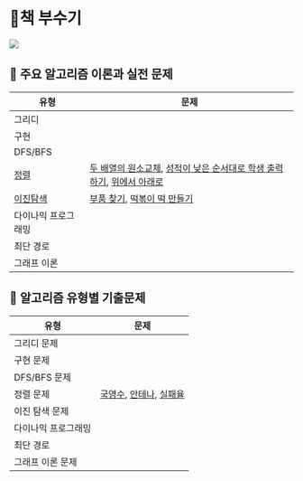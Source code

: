 # 📘책 부수기
<img src = "https://images.velog.io/images/seochan99/post/49fc186a-828c-4e90-a5a5-a4b0cba8c1ce/800x0.jpeg"/>


## 📁 주요 알고리즘 이론과 실전 문제

유형 | 문제 
---- | ---- 
그리디 |  
구현 |  
DFS/BFS |   
[정렬](https://www.notion.so/pdg0526/7dc818f6220b4c7b8a2923de4cacb077) |  [두 배열의 원소교체](https://github.com/uyggnodkrap/algorithm/blob/c44e8248d7d514c1f0ee484a979f3f37e4ba363b/codingtest/sort/%EB%91%90_%EB%B0%B0%EC%97%B4%EC%9D%98_%EC%9B%90%EC%86%8C_%EA%B5%90%EC%B2%B4.py),  [성적이 낮은 순서대로 학생 출력하기](https://github.com/uyggnodkrap/algorithm/blob/c44e8248d7d514c1f0ee484a979f3f37e4ba363b/codingtest/sort/%EC%84%B1%EC%A0%81%EC%9D%B4_%EB%82%AE%EC%9D%80_%EC%88%9C%EC%84%9C%EB%A1%9C_%ED%95%99%EC%83%9D_%EC%B6%9C%EB%A0%A5%ED%95%98%EA%B8%B0.py), [위에서 아래로](https://github.com/uyggnodkrap/algorithm/blob/c44e8248d7d514c1f0ee484a979f3f37e4ba363b/codingtest/sort/%EC%9C%84%EC%97%90%EC%84%9C_%EC%95%84%EB%9E%98%EB%A1%9C.py)
[이진탐색](https://www.notion.so/pdg0526/f695134f50fa488196ea2a90417f847c) |  [부품 찾기](https://github.com/uyggnodkrap/algorithm/blob/c44e8248d7d514c1f0ee484a979f3f37e4ba363b/codingtest/search/%EB%B6%80%ED%92%88_%EC%B0%BE%EA%B8%B0.py), [떡볶이 떡 만들기](https://github.com/uyggnodkrap/algorithm/blob/c44e8248d7d514c1f0ee484a979f3f37e4ba363b/codingtest/search/%EB%96%A1%EB%B3%B6%EC%9D%B4_%EB%96%A1_%EB%A7%8C%EB%93%A4%EA%B8%B0.py) |
다이나믹 프로그래밍 |  
최단 경로 |   
그래프 이론 |  

## 📁 알고리즘 유형별 기출문제
| 유형 | 문제 |
| ---- | ---- |
| 그리디 문제 |  |
| 구현 문제 | |
| DFS/BFS 문제| |
| 정렬 문제 | [국영수](https://github.com/uyggnodkrap/algorithm/blob/810c239031be17f9e17fb1af97775f36f50e22d4/codingtest/sort/boj10825.py), [안테나](https://github.com/uyggnodkrap/algorithm/blob/810c239031be17f9e17fb1af97775f36f50e22d4/codingtest/sort/boj18310.py), [실패율](https://github.com/uyggnodkrap/algorithm/blob/810c239031be17f9e17fb1af97775f36f50e22d4/codingtest/sort/prgm42889.py) |
| 이진 탐색 문제 | |
| 다이나믹 프로그래밍 | |
| 최단 경로 | |
| 그래프 이론 문제 | |
